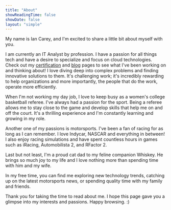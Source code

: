 ```yaml
---
title: "About"
showReadingTime: false
showDate: false
layout: "simple"
---
```

My name is Ian Carey, and I'm excited to share a little bit about myself with you.

I am currently an IT Analyst by profession. I have a passion for all things tech and have a desire to specialize and focus on cloud technologies. Check out my [certification](https://iancarey.io/certifications) and [blog](https://iancarey.io/blog) pages to see what I've been working on and thinking about! I love diving deep into complex problems and finding innovative solutions to them. It's challenging work; it's incredibly rewarding to help organizations and more importantly, the people that do the work, operate more efficiently.

When I'm not working my day job, I love to keep busy as a women's college basketball referee. I've always had a passion for the sport. Being a referee allows me to stay close to the game and develop skills that help me on and off the court. It's a thrilling experience and I'm constantly learning and growing in my role.

Another one of my passions is motorsports. I've been a fan of racing for as long as I can remember. I love Indycar, NASCAR and everything in between! I also enjoy racing simulations and have spent countless hours in games such as iRacing, Automobilista 2, and RFactor 2.

Last but not least, I'm a proud cat dad to my feline companion Whiskey. He brings so much joy to my life and I love nothing more than spending time with him and my wife.

In my free time, you can find me exploring new technology trends, catching up on the latest motorsports news, or spending quality time with my family and friends.

Thank you for taking the time to read about me. I hope this page gave you a glimpse into my interests and passions.
Happy browsing. :)














